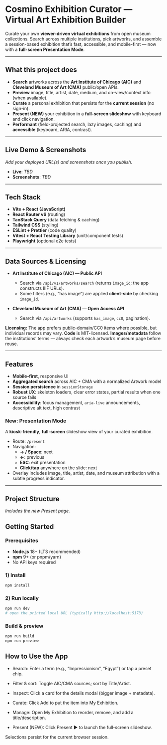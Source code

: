 # Cosmino Exhibition Curator — Virtual Art Exhibition Builder

Curate your own **viewer-driven virtual exhibitions** from open museum collections. Search across multiple institutions, pick artworks, and assemble a session-based exhibition that’s fast, accessible, and mobile-first — now with a **full-screen Presentation Mode**.

---

## What this project does

- **Search** artworks across the **Art Institute of Chicago (AIC)** and **Cleveland Museum of Art (CMA)** public/open APIs.
- **Preview** image, title, artist, date, medium, and on-view/context info (when available).
- **Curate** a personal exhibition that persists for the **current session** (no sign-in).
- **Present (NEW)** your exhibition in a **full-screen slideshow** with keyboard and click navigation.
- **Performant** (field-projected search, lazy images, caching) and **accessible** (keyboard, ARIA, contrast).

---

## Live Demo & Screenshots

_Add your deployed URL(s) and screenshots once you publish._

- **Live**: _TBD_
- **Screenshots**: _TBD_

---

## Tech Stack

- **Vite + React (JavaScript)**
- **React Router v6** (routing)
- **TanStack Query** (data fetching & caching)
- **Tailwind CSS** (styling)
- **ESLint + Prettier** (code quality)
- **Vitest + React Testing Library** (unit/component tests)
- **Playwright** (optional e2e tests)

---

## Data Sources & Licensing

- **Art Institute of Chicago (AIC) — Public API**
  - Search via `/api/v1/artworks/search` (returns `image_id`; the app constructs IIIF URLs).
  - Some filters (e.g., “has image”) are applied **client-side** by checking `image_id`.

- **Cleveland Museum of Art (CMA) — Open Access API**
  - Search via `/api/artworks` (supports `has_image`, `cc0`, pagination).

**Licensing:** The app prefers public-domain/CC0 items where possible, but individual records may vary. **Code** is MIT-licensed. **Images/metadata** follow the institutions’ terms — always check each artwork’s museum page before reuse.

---

## Features

- **Mobile-first**, responsive UI
- **Aggregated search** across AIC + CMA with a normalized Artwork model
- **Session persistence** in `sessionStorage`
- **Robust UX**: skeleton loaders, clear error states, partial results when one source fails
- **Accessibility**: focus management, `aria-live` announcements, descriptive alt text, high contrast

### New: Presentation Mode

A **kiosk-friendly**, **full-screen** slideshow view of your curated exhibition.

- Route: `/present`
- Navigation:
  - **→ / Space**: next
  - **←**: previous
  - **ESC**: exit presentation
  - **Click/tap** anywhere on the slide: next
- Overlay includes image, title, artist, date, and museum attribution with a subtle progress indicator.

---

## Project Structure

_Includes the new Present page._

## Getting Started

### Prerequisites

- **Node.js** 18+ (LTS recommended)
- **npm** 9+ (or pnpm/yarn)
- No API keys required

### 1) Install

```bash
npm install
```

### 2) Run locally

```bash
npm run dev
# open the printed local URL (typically http://localhost:5173)
```

### Build & preview

```bash
npm run build
npm run preview
```

## How to Use the App

- Search: Enter a term (e.g., “Impressionism”, “Egypt”) or tap a preset chip.

- Filter & sort: Toggle AIC/CMA sources; sort by Title/Artist.

- Inspect: Click a card for the details modal (bigger image + metadata).

- Curate: Click Add to put the item into My Exhibition.

- Manage: Open My Exhibition to reorder, remove, and add a title/description.

- Present (NEW): Click Present ▶ to launch the full-screen slideshow.

Selections persist for the current browser session.
